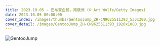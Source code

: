```yaml
---
title: 2023.10.05 - 巴布亚企鹅，南极洲 (© Art Wolfe/Getty Images)
date: 2023.10.05 00:00:00
cover_index: /images/thumbs/GentooJump_ZH-CN9625511393_533x300.jpg
cover_detail: /images/GentooJump_ZH-CN9625511393_1920x1080.jpg
---
```


![GentooJump](/images/GentooJump_ZH-CN9625511393_1920x1080.jpg)
